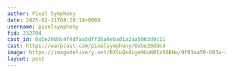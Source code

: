 ```yaml
---
author: Pixel Symphony
date: 2025-02-11T08:30:14+0000
username: pixelsymphony
fid: 232704
cast_id: 0xbe20ddc4f4dfaa5dff36a6ebad1a2aa5063d9c11
cast: https://warpcast.com/pixelsymphony/0xbe20ddc4
image: https://imagedelivery.net/BXluQx4ige9GuW0Ia56BHw/9f03aa59-603a-45e2-6c5b-1ea52f455200/original
layout: post
---
```

  

<img src='https://imagedelivery.net/BXluQx4ige9GuW0Ia56BHw/9f03aa59-603a-45e2-6c5b-1ea52f455200/original' alt='' referrerpolicy='no-referrer'/>